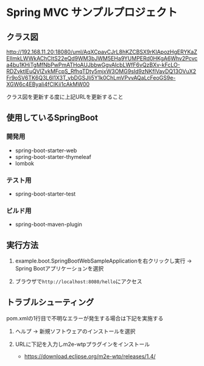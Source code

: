 # Spring MVC サンプルプロジェクト

## クラス図

http://192.168.11.20:18080/uml/AqXCpavCJrL8hKZCBSX9rKlApozHgERYKaZEIImkLWWkAChCItS22eQd9WM3bJWM5EHa9YUMPERd0HKgA6Whv2Pcvca4bu1KHiTgMfNbPwPmATHoAUJbbwGgvAIcbLWfF6vQzBXv-kFcLO-RDZvktlEuQVlZvkMFcpS_RfhqTDty5mjxW3OMG9sId9zNKfIVavDQ13OVuX2Fr9oSV6TK6Q3L6I1X3T_ybDGSJIi5Y1k0ChLmVPvvAQaLcFeoGS9e-XGW6c4EByali4fCIKii1cAkMW00

クラス図を更新する度に上記URLを更新すること

## 使用しているSpringBoot

### 開発用

 * spring-boot-starter-web
 * spring-boot-starter-thymeleaf
 * lombok

### テスト用

 *  spring-boot-starter-test

### ビルド用

 * spring-boot-maven-plugin

## 実行方法

1. example.boot.SpringBootWebSampleApplicationを右クリックし実行 -> Spring Bootアプリケーションを選択

2. ブラウザで`http://localhost:8080/hello`にアクセス

## トラブルシューティング

pom.xmlの1行目で不明なエラーが発生する場合は下記を実施する

1. ヘルプ -> 新規ソフトウェアのインストールを選択

2. URLに下記を入力しm2e-wtpプラグインをインストール
    * https://download.eclipse.org/m2e-wtp/releases/1.4/